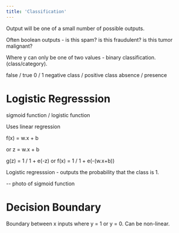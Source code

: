 ```yaml
---
title: 'Classification'
---
```


Output will be one of a small number of possible outputs.

Often boolean outputs - is this spam? is this fraudulent? is this tumor malignant?

Where y can only be one of two values - binary classification. (class/category).

false / true
0 / 1
negative class / positive class
absence / presence

# Logistic Regresssion

sigmoid function / logistic function

Uses linear regression

f(x) = w.x + b

or z = w.x + b

g(z) = 1 / 1 + e(-z)
or
f(x) = 1 / 1 + e(-(w.x+b))

Logistic regresssion - outputs the probability that the class is 1.

-- photo of sigmoid function

# Decision Boundary

Boundary between x inputs where y = 1 or y = 0. Can be non-linear.
